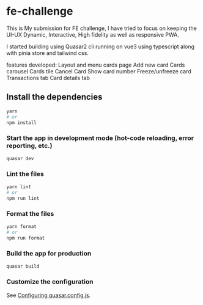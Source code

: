 # fe-challenge

This is My submission for FE challenge, I have tried to focus on keeping the UI-UX Dynamic, Interactive, High fidelity as well as responsive PWA.


I started building using Quasar2 cli running on vue3 using typescript along with pinia store and tailwind css.

features developed:
Layout and menu
cards page
Add new card
Cards carousel
Cards tile
Cancel Card
Show card number
Freeze/unfreeze card
Transactions tab
Card details tab

## Install the dependencies

```bash
yarn
# or
npm install
```

### Start the app in development mode (hot-code reloading, error reporting, etc.)

```bash
quasar dev
```

### Lint the files

```bash
yarn lint
# or
npm run lint
```

### Format the files

```bash
yarn format
# or
npm run format
```

### Build the app for production

```bash
quasar build
```

### Customize the configuration

See [Configuring quasar.config.js](https://v2.quasar.dev/quasar-cli-vite/quasar-config-js).
